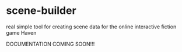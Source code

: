 # scene-builder
real simple tool for creating scene data for the online interactive fiction game Haven

DOCUMENTATION COMING SOON!!!
